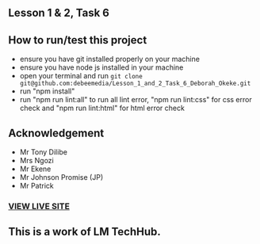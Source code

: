 ## Lesson 1 & 2, Task 6
## How to run/test this project
* ensure you have git installed properly on your machine
* ensure you have node js installed in your machine
* open your terminal and run `git clone git@github.com:debeemedia/Lesson_1_and_2_Task_6_Deborah_Okeke.git`
* run "npm install"
* run "npm run lint:all" to run all lint error, "npm run lint:css" for css error check and "npm run lint:html" for html error check
## Acknowledgement
* Mr Tony Dilibe
* Mrs Ngozi
* Mr Ekene
* Mr Johnson Promise (JP)
* Mr Patrick

### [VIEW LIVE SITE](https://debeemedia.github.io/Lesson_1_and_2_Task_6_Deborah_Okeke/)
## This is a work of LM TechHub.
